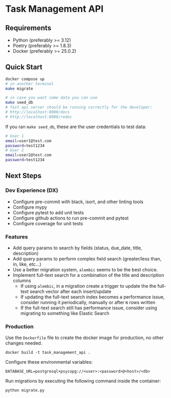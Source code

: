 # Task Management API

## Requirements
* Python (preferably >= 3.12)
* Poetry (preferably >= 1.8.3)
* Docker (preferably >= 25.0.2)


## Quick Start
```sh
docker compose up
# in another terminal
make migrate

# in case you want some data you can use
make seed_db
# fast api server should be running correctly for the developer:
# http://localhost:8000/docs
# http://localhost:8000/redoc
```

If you ran `make seed_db`, these are the user credentials to test data:
```sh
# User 1
email=user1@test.com
password=test1234
# User 2
email=user2@test.com
password=test1234
```

## Next Steps

### Dev Experience (DX)
* Configure pre-commit with black, isort, and other linting tools
* Configure mypy
* Configure pytest to add unit tests
* Configure github actions to run pre-commit and pytest
* Configure coverage for unit tests


### Features
* Add query params to search by fields (status, due_date, title, description)
* Add query params to perform complex field search (greater/less than, in, like, etc...)
* Use a better migration system, `alembic` seems to be the best choice.
* Implement full-text search for a combination of the title and description columns
  * If using `alembic`, in a migration create a trigger to update the the full-text search vector after each insert/update
  * If updating the full-text search index becomes a performance issue, consider running it periodically, manually or after `N` rows written
  * If the full-text search still has performance issue, consider using migrating to something like Elastic Search


### Production
Use the `Dockerfile` file to create the docker image for production, no other changes needed.
```
docker build -t task_management_api .
```

Configure these environmental variables:
```
DATABASE_URL=postgresql+psycopg://<user>:<password>@<host>/<db>
```

Run migrations by executing the following command inside the container:
```python
python migrate.py
```
